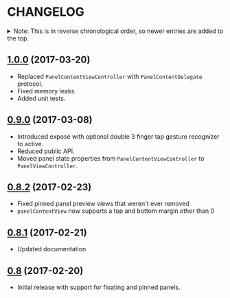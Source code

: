 CHANGELOG
=========

<details>
<summary>Note: This is in reverse chronological order, so newer entries are added to the top.</summary>

| Contents                        |
| :------------------------------ |
| [1.0.0](#082-2017-03-20)        |
| [0.9.0](#082-2017-03-08)        |
| [0.8.2](#082-2017-02-23)        |
| [0.8.1](#081-2017-02-21)        |
| [0.8](#08-2017-02-20)           |

</details>

[1.0.0](https://github.com/louisdh/panelkit/tree/1.0.0) (2017-03-20)
--------------
* Replaced ```PanelContentViewController``` with ```PanelContentDelegate``` protocol.
* Fixed memory leaks.
* Added unit tests.

[0.9.0](https://github.com/louisdh/panelkit/tree/0.9.0) (2017-03-08)
--------------
* Introduced exposé with optional double 3 finger tap gesture recognizer to active.
* Reduced public API.
* Moved panel state properties from ```PanelContentViewController``` to ```PanelViewController```.

[0.8.2](https://github.com/louisdh/panelkit/tree/0.8.2) (2017-02-23)
--------------

* Fixed pinned panel preview views that weren't ever removed
* ```panelContentView``` now supports a top and bottom margin other than 0

[0.8.1](https://github.com/louisdh/panelkit/tree/0.8.1) (2017-02-21)
--------------

*  Updated documentation

[0.8](https://github.com/louisdh/panelkit/tree/0.8) (2017-02-20)
------------

* Initial release with support for floating and pinned panels.




